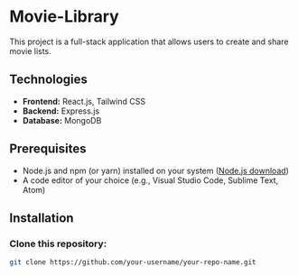 # Movie-Library


This project is a full-stack application that allows users to create and share movie lists.

## Technologies

- **Frontend:** React.js, Tailwind CSS
- **Backend:** Express.js
- **Database:** MongoDB

## Prerequisites

- Node.js and npm (or yarn) installed on your system ([Node.js download](https://nodejs.org/en))
- A code editor of your choice (e.g., Visual Studio Code, Sublime Text, Atom)

## Installation

### Clone this repository:

```bash
git clone https://github.com/your-username/your-repo-name.git
